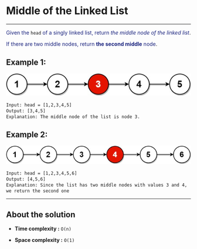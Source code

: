 # Middle of the Linked List

---

<font color="#1a237e"> Given the </font> `head` <font color="#1a237e">of a singly linked list, return _the middle node of the linked list_</font>.

<font color="#1a237e">If there are two middle nodes, return **the second middle** node</font>.

## Example 1:

![middle of linkedlist example 1](assets/lc-midlist1.jpg)

```
Input: head = [1,2,3,4,5]
Output: [3,4,5]
Explanation: The middle node of the list is node 3.

```

## Example 2:

![middle of linkedlist example 2](assets/lc-midlist2.jpg)

```
Input: head = [1,2,3,4,5,6]
Output: [4,5,6]
Explanation: Since the list has two middle nodes with values 3 and 4, we return the second one

```

---

## About the solution

- **Time complexity :** `O(n)`

- **Space complexity :** `O(1)`
